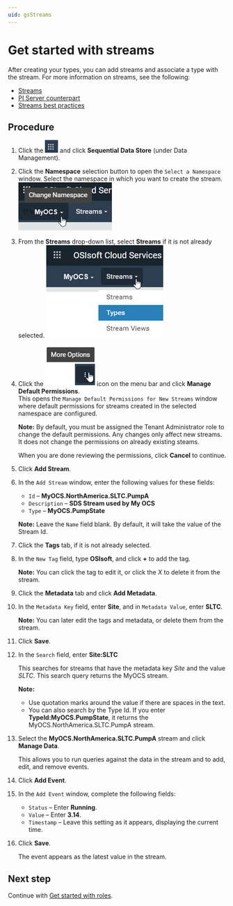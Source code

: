 ```yaml
---
uid: gsStreams
---
```


# Get started with streams

After creating your types, you can add streams and associate a type with the stream. For more information on streams, see the following:

- [Streams](xref:ccStreams)
- [PI Server counterpart](xref:ccStreams#streams-pi-server)
- [Streams best practices](xref:bpStreams)

## Procedure

1. Click the ![Menu icon](images\menu-icon.png) and click **Sequential Data Store** (under Data Management).

1. Click the **Namespace** selection button to open the `Select a Namespace` window. Select the namespace in which you want to create the stream. 
    ![Namespace list](images/sds-gs-namespace.png)

1. From the **Streams** drop-down list, select **Streams** if it is not already selected. 
    ![Streams list](images/streams-list.png)

1. Click the ![More options](images/more-options.png) icon on the menu bar and click **Manage Default Permissions**.  
    This opens the `Manage Default Permissions for New Streams` window where default permissions for streams created in the selected namespace are configured. 
   
    **Note:** By default, you must be assigned the Tenant Administrator role to change the default permissions. Any changes only affect new streams. It does not change the permissions on already existing steams. 
    
    When you are done reviewing the permissions, click **Cancel** to continue.
   
1. Click **Add Stream**.

1. In the `Add Stream` window, enter the following values for these fields:

   - `Id` &ndash; **MyOCS.NorthAmerica.SLTC.PumpA**
   - `Description` &ndash; **SDS Stream used by My OCS**
   - `Type` &ndash; **MyOCS.PumpState**

    **Note:** Leave the `Name` field blank. By default, it will take the value of the Stream Id.

1. Click the **Tags** tab, if it is not already selected.

1. In the `New Tag` field, type **OSIsoft**, and click **+** to add the tag. 

    **Note:** You can click the tag to edit it, or click the *X* to delete it from the stream.

1. Click the **Metadata** tab and click **Add Metadata**.

1. In the `Metadata Key` field,  enter **Site**, and in `Metadata Value`, enter **SLTC**. 

    **Note:** You can later edit the tags and metadata, or delete them from the stream.

1. Click **Save**.

1. In the `Search` field, enter **Site:SLTC**

    This searches for streams that have the metadata key *Site* and the value *SLTC*. This search query returns the MyOCS stream. 
   
    **Note:** 
    
    - Use quotation marks around the value if there are spaces in the text.
    - You can also search by the Type Id.  If you enter **TypeId:MyOCS.PumpState**, it returns the  MyOCS.NorthAmerica.SLTC.PumpA stream.
    
1. Select the **MyOCS.NorthAmerica.SLTC.PumpA** stream and click **Manage Data**. 

    This allows you to run queries against the data in the stream and to add, edit, and remove events.

1. Click **Add Event**.

1. In the `Add Event` window, complete the following fields: 

   - `Status` &ndash; Enter **Running**. 
   - `Value` &ndash; Enter **3.14**.
   - `Timestamp` &ndash; Leave this setting as it appears, displaying the current time.

1. Click **Save**. 

    The event appears as the latest value in the stream. 

## Next step

Continue with [Get started with roles](xref:gsRoles).